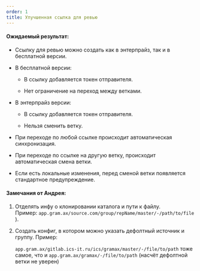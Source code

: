 ```yaml
---
order: 1
title: Улучшенная ссылка для ревью
---
```


#### Ожидаемый результат:

-  Ссылку для ревью можно создать как в энтерпрайз, так и в бесплатной версии.

-  В бесплатной версии:

   -  В ссылку добавляется токен отправителя.

   -  Нет ограничение на переход между ветками.

-  В энтерпрайз версии:

   -  В ссылку добавляется токен отправителя.

   -  Нельзя сменить ветку.

-  При переходе по любой ссылке происходит автоматическая синхронизация.

-  При переходе по ссылке на другую ветку, происходит автоматическая смена ветки.

-  Если есть локальные изменения, перед сменой ветки появляется стандартное предупреждение.

#### Замечания от Андрея:

1. Отделять инфу о клонировании каталога и пути к файлу. Пример: `app.gram.ax/source.com/group/repName/master/-/path/to/file`).

2. Создать конфиг, в котором можно указать дефолтный источник и группу. Пример:

   `app.gram.ax/gitlab.ics-it.ru/ics/gramax/master/-/file/to/path` тоже самое, что и `app.gram.ax/gramax/-/file/to/path` (насчёт дефолтной ветки не уверен)